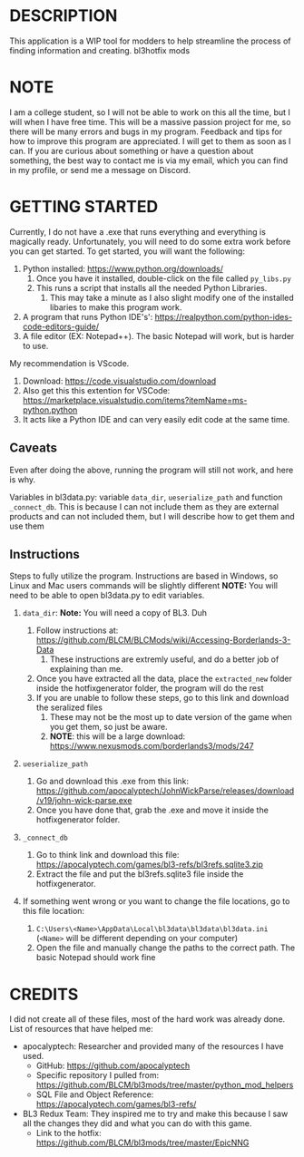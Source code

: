 # DESCRIPTION

This application is a WIP tool for modders to help streamline the process of finding information and creating. bl3hotfix mods

# NOTE

I am a college student, so I will not be able to work on this all the time, but I will when I have free time.
This will be a massive passion project for me, so there will be many errors and bugs in my program.
Feedback and tips for how to improve this program are appreciated. I will get to them as soon as I can.
If you are curious about something or have a question about something, the best way to contact me is via my email, which you can find in my profile, or send me a message on Discord.

# GETTING STARTED

Currently, I do not have a .exe that runs everything and everything is magically ready.
Unfortunately, you will need to do some extra work before you can get started.
To get started, you will want the following:

1. Python installed: https://www.python.org/downloads/
   1. Once you have it installed, double-click on the file called `py_libs.py`
   2. This runs a script that installs all the needed Python Libraries.
      1. This may take a minute as I also slight modify one of the installed libaries to make this program work.
2. A program that runs Python IDE's': https://realpython.com/python-ides-code-editors-guide/
3. A file editor (EX: Notepad++). The basic Notepad will work, but is harder to use.

My recommendation is VScode.

1. Download: https://code.visualstudio.com/download
2. Also get this this extention for  VSCode: https://marketplace.visualstudio.com/items?itemName=ms-python.python
3. It acts like a Python IDE and can very easily edit code at the same time.

## Caveats

Even after doing the above, running the program will still not work, and here is why.

Variables in bl3data.py: variable `data_dir`, `ueserialize_path` and function `_connect_db`. This is because I can not include them as they are external products and can not included them, but I will describe how to get them and use them

## Instructions

Steps to fully utilize the program.
Instructions are based in Windows, so Linux and Mac users commands will be slightly different
**NOTE:** You will need to be able to open bl3data.py to edit variables.

1. `data_dir`: **Note:** You will need a copy of BL3. Duh

   1. Follow instructions at: https://github.com/BLCM/BLCMods/wiki/Accessing-Borderlands-3-Data
      1. These instructions are extremly useful, and do a better job of explaining than me.
   2. Once you have extracted all the data, place the `extracted_new` folder inside the hotfixgenerator folder, the program will do the rest
   3. If you are unable to follow these steps, go to this link and download the seralized files
      1. These may not be the most up to date version of the game when you get them, so just be aware.
      2. **NOTE**: this will be a large download: https://www.nexusmods.com/borderlands3/mods/247
2. `ueserialize_path`

   1. Go and download this .exe from this link: https://github.com/apocalyptech/JohnWickParse/releases/download/v19/john-wick-parse.exe
   2. Once you have done that, grab the .exe and move it inside the hotfixgenerator folder.
3. `_connect_db`

   1. Go to think link and download this file: https://apocalyptech.com/games/bl3-refs/bl3refs.sqlite3.zip
   2. Extract the file and put the bl3refs.sqlite3 file inside the hotfixgenerator.
4. If something went wrong or you want to change the file locations, go to this file location:

   1. `C:\Users\<Name>\AppData\Local\bl3data\bl3data\bl3data.ini` (`<Name>` will be different depending on your computer)
   2. Open the file and manually change the paths to the correct path. The basic Notepad should work fine

# CREDITS

I did not create all of these files, most of the hard work was already done.
List of resources that have helped me:

- apocalyptech: Researcher and provided many of the resources I have used.
  - GitHub: https://github.com/apocalyptech
  - Specific repository I pulled from: https://github.com/BLCM/bl3mods/tree/master/python_mod_helpers
  - SQL File and Object Reference: https://apocalyptech.com/games/bl3-refs/
- BL3 Redux Team: They inspired me to try and make this because I saw all the changes they did and what you can do with this game.
  - Link to the hotfix: https://github.com/BLCM/bl3mods/tree/master/EpicNNG
